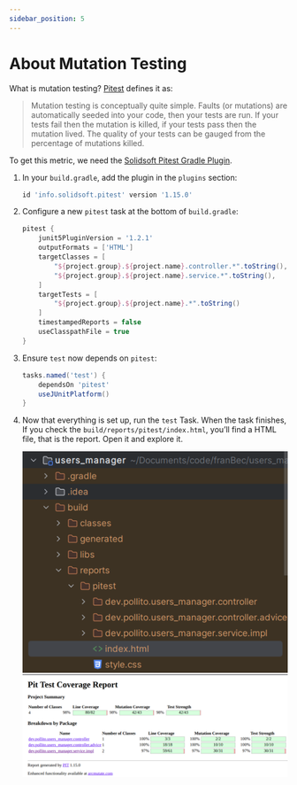 ```yaml
---
sidebar_position: 5
---
```


# About Mutation Testing

What is mutation testing? [Pitest](https://pitest.org/) defines it as:

> Mutation testing is conceptually quite simple. Faults (or mutations) are automatically seeded into your code, then your tests are run. If your tests fail then the mutation is killed, if your tests pass then the mutation lived. The quality of your tests can be gauged from the percentage of mutations killed.

To get this metric, we need the [Solidsoft Pitest Gradle Plugin](https://mvnrepository.com/artifact/info.solidsoft.pitest/info.solidsoft.pitest.gradle.plugin).

1. In your `build.gradle`, add the plugin in the `plugins` section:

    ```groovy
    id 'info.solidsoft.pitest' version '1.15.0'
    ```

2. Configure a new `pitest` task at the bottom of `build.gradle`:

    ```groovy
    pitest {
        junit5PluginVersion = '1.2.1'
        outputFormats = ['HTML']
        targetClasses = [
            "${project.group}.${project.name}.controller.*".toString(),
            "${project.group}.${project.name}.service.*".toString(),
        ]
        targetTests = [
            "${project.group}.${project.name}.*".toString()
        ]
        timestampedReports = false
        useClasspathFile = true
    }
    ```

3. Ensure `test` now depends on `pitest`:

    ```groovy
    tasks.named('test') {
        dependsOn 'pitest'
        useJUnitPlatform()
    }
    ```

4. Now that everything is set up, run the `test` Task. When the task finishes, If you check the `build/reports/pitest/index.html`, you’ll find a HTML file, that is the report. Open it and explore it.

   ![pit-report-path.png](img/pit-report-path.png)
   ![report.png](img/report.png)
